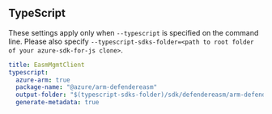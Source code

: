 ## TypeScript

These settings apply only when `--typescript` is specified on the command line.
Please also specify `--typescript-sdks-folder=<path to root folder of your azure-sdk-for-js clone>`.

``` yaml $(typescript)
title: EasmMgmtClient
typescript:
  azure-arm: true
  package-name: "@azure/arm-defendereasm"
  output-folder: "$(typescript-sdks-folder)/sdk/defendereasm/arm-defendereasm"
  generate-metadata: true
```
